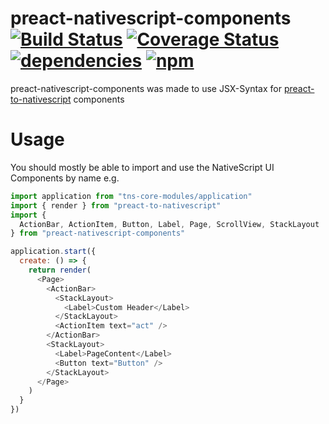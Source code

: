 # preact-nativescript-components[![Build Status](https://travis-ci.org/Hizoul/preact-nativescript-components.svg?branch=master)](https://travis-ci.org/Hizoul/preact-nativescript-components) [![Coverage Status](https://coveralls.io/repos/github/Hizoul/preact-nativescript-components/badge.svg?branch=master)](https://coveralls.io/github/Hizoul/preact-nativescript-components?branch=master) [![dependencies](https://david-dm.org/Hizoul/preact-nativescript-components.png)](https://david-dm.org/Hizoul/preact-nativescript-components) [![npm](https://img.shields.io/npm/v/preact-nativescript-components.svg)](https://www.npmjs.com/package/preact-nativescript-components)

preact-nativescript-components was made to use JSX-Syntax for [preact-to-nativescript](https://github.com/Hizoul/preact-to-nativescript) components


# Usage
You should mostly be able to import and use the NativeScript UI Components by name e.g.

```javascript
import application from "tns-core-modules/application"
import { render } from "preact-to-nativescript"
import {
  ActionBar, ActionItem, Button, Label, Page, ScrollView, StackLayout
} from "preact-nativescript-components"

application.start({
  create: () => {
    return render(
      <Page>
        <ActionBar>
          <StackLayout>
            <Label>Custom Header</Label>
          </StackLayout>
          <ActionItem text="act" />
        </ActionBar>
        <StackLayout>
          <Label>PageContent</Label>
          <Button text="Button" />
        </StackLayout>
      </Page>
    )
  }
})
```